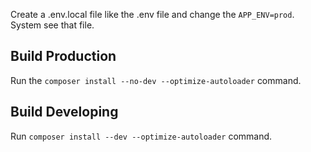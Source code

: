 Create a .env.local file like the .env file and change the `APP_ENV=prod`. System see that file.

## Build Production
Run the `composer install --no-dev --optimize-autoloader` command.

## Build Developing
Run `composer install --dev --optimize-autoloader` command.
